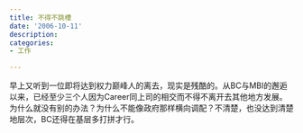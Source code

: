 ```yaml
---
title: 不得不跳槽
date: '2006-10-11'
description:
categories:
- 工作

---
```

早上又听到一位即将达到权力巅峰人的离去，现实是残酷的。从BC与MBI的邂逅以来，已经至少三个人因为Career同上司的相交而不得不离开去其他地方发展。为什么就没有别的办法？为什么不能像政府那样横向调配？不清楚，也没达到清楚地层次，BC还得在基层多打拼才行。